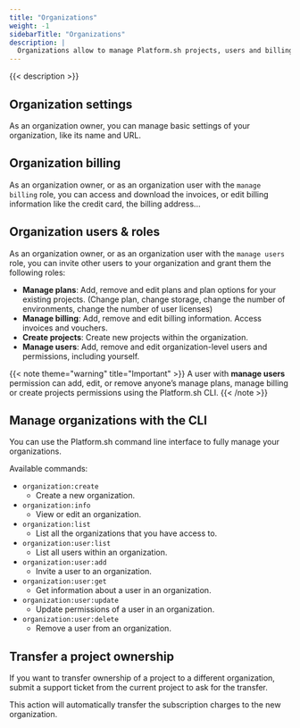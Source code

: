```yaml
---
title: "Organizations"
weight: -1
sidebarTitle: "Organizations"
description: |
  Organizations allow to manage Platform.sh projects, users and billing.
---
```


{{< description >}}

## Organization settings

As an organization owner, you can manage basic settings of your organization, like its name and URL.

## Organization billing

As an organization owner, or as an organization user with the `manage billing` role, you can access and download the invoices, or edit billing information like the credit card, the billing address...

## Organization users & roles

As an organization owner, or as an organization user with the `manage users` role, you can invite other users to your organization and grant them the following roles:

* **Manage plans**: Add, remove and edit plans and plan options for your existing projects. (Change plan, change storage, change the number of environments, change the number of user licenses)
* **Manage billing**: Add, remove and edit billing information. Access invoices and vouchers.
* **Create projects**: Create new projects within the organization.
* **Manage users**: Add, remove and edit organization-level users and permissions, including yourself.

{{< note theme="warning" title="Important" >}}
A user with **manage users** permission can add, edit, or remove anyone’s manage plans, manage billing or create projects permissions using the Platform.sh CLI.
{{< /note >}}

## Manage organizations with the CLI

You can use the Platform.sh command line interface to fully manage your organizations.

Available commands:

* `organization:create`
  * Create a new organization.
* `organization:info`
  * View or edit an organization.
* `organization:list`
  * List all the organizations that you have access to.
* `organization:user:list`
  * List all users within an organization.
* `organization:user:add`
  * Invite a user to an organization.
* `organization:user:get`
  * Get information about a user in an organization.
* `organization:user:update`
  * Update permissions of a user in an organization.
* `organization:user:delete`
  * Remove a user from an organization.

## Transfer a project ownership

If you want to transfer ownership of a project to a different organization, submit a support ticket from the current project to ask for the transfer.

This action will automatically transfer the subscription charges to the new organization.
